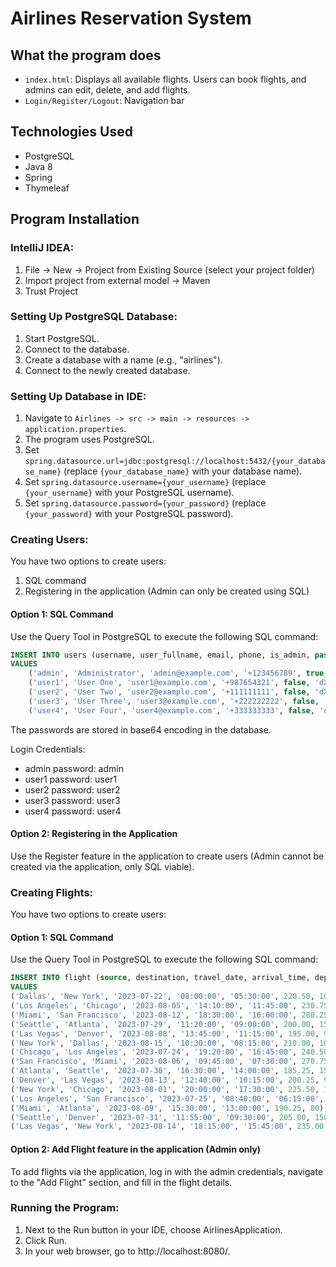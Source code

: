 # Airlines Reservation System

## What the program does

- `index.html`: Displays all available flights. Users can book flights, and admins can edit, delete, and add flights.
- `Login/Register/Logout`: Navigation bar

## Technologies Used

- PostgreSQL
- Java 8
- Spring
- Thymeleaf

## Program Installation

### IntelliJ IDEA:

1. File -> New -> Project from Existing Source (select your project folder)
2. Import project from external model -> Maven
3. Trust Project

### Setting Up PostgreSQL Database:

1. Start PostgreSQL.
2. Connect to the database.
3. Create a database with a name (e.g., "airlines").
4. Connect to the newly created database.

### Setting Up Database in IDE:

1. Navigate to `Airlines -> src -> main -> resources -> application.properties`.
2. The program uses PostgreSQL.
3. Set `spring.datasource.url=jdbc:postgresql://localhost:5432/{your_database_name}` (replace `{your_database_name}` with your database name).
4. Set `spring.datasource.username={your_username}` (replace `{your_username}` with your PostgreSQL username).
5. Set `spring.datasource.password={your_password}` (replace `{your_password}` with your PostgreSQL password).

### Creating Users:

You have two options to create users:
1. SQL command
2. Registering in the application (Admin can only be created using SQL)

#### Option 1: SQL Command

Use the Query Tool in PostgreSQL to execute the following SQL command:

```sql
INSERT INTO users (username, user_fullname, email, phone, is_admin, password)
VALUES
    ('admin', 'Administrator', 'admin@example.com', '+123456789', true, 'YWRtaW4='),
    ('user1', 'User One', 'user1@example.com', '+987654321', false, 'dXNlcjE='),
    ('user2', 'User Two', 'user2@example.com', '+111111111', false, 'dXNlcjI='),
    ('user3', 'User Three', 'user3@example.com', '+222222222', false, 'dXNlcjM='),
    ('user4', 'User Four', 'user4@example.com', '+333333333', false, 'dXNlcjQ=');
```

The passwords are stored in base64 encoding in the database.

Login Credentials:
* admin password: admin
* user1 password: user1
* user2 password: user2
* user3 password: user3
* user4 password: user4

#### Option 2: Registering in the Application
Use the Register feature in the application to create users (Admin cannot be created via the application, only SQL viable).

### Creating Flights:
You have two options to create users:

#### Option 1: SQL Command
Use the Query Tool in PostgreSQL to execute the following SQL command:

```sql
INSERT INTO flight (source, destination, travel_date, arrival_time, departure_time, price, available_seats)
VALUES
('Dallas', 'New York', '2023-07-22', '08:00:00', '05:30:00', 220.50, 100),
('Los Angeles', 'Chicago', '2023-08-05', '14:10:00', '11:45:00', 230.75, 120),
('Miami', 'San Francisco', '2023-08-12', '18:30:00', '16:00:00', 280.25, 80),
('Seattle', 'Atlanta', '2023-07-29', '11:20:00', '09:00:00', 200.00, 150),
('Las Vegas', 'Denver', '2023-08-08', '13:45:00', '11:15:00', 195.00, 90),
('New York', 'Dallas', '2023-08-15', '10:30:00', '08:15:00', 210.00, 100),
('Chicago', 'Los Angeles', '2023-07-24', '19:20:00', '16:45:00', 240.50, 120),
('San Francisco', 'Miami', '2023-08-06', '09:45:00', '07:30:00', 270.75, 80),
('Atlanta', 'Seattle', '2023-07-30', '16:30:00', '14:00:00', 185.25, 150),
('Denver', 'Las Vegas', '2023-08-13', '12:40:00', '10:15:00', 200.25, 90),
('New York', 'Chicago', '2023-08-01', '20:00:00', '17:30:00', 225.50, 100),
('Los Angeles', 'San Francisco', '2023-07-25', '08:40:00', '06:15:00', 260.75, 120),
('Miami', 'Atlanta', '2023-08-09', '15:30:00', '13:00:00', 190.25, 80),
('Seattle', 'Denver', '2023-07-31', '11:55:00', '09:30:00', 205.00, 150),
('Las Vegas', 'New York', '2023-08-14', '18:15:00', '15:45:00', 235.00, 90);
```

#### Option 2: Add Flight feature in the application (Admin only)
To add flights via the application, log in with the admin credentials, navigate to the "Add Flight" section, and fill in the flight details.

### Running the Program:
1. Next to the Run button in your IDE, choose AirlinesApplication. 
2. Click Run.
3. In your web browser, go to http://localhost:8080/.